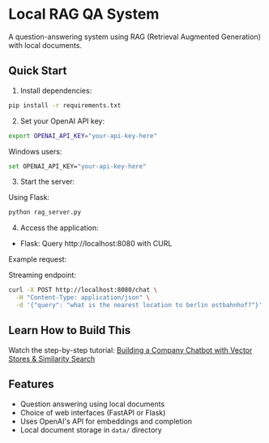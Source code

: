 # Local RAG QA System

A question-answering system using RAG (Retrieval Augmented Generation) with local documents.

## Quick Start

1. Install dependencies:
```bash
pip install -r requirements.txt
```

2. Set your OpenAI API key:
```bash
export OPENAI_API_KEY="your-api-key-here"
```
Windows users:
```bash
set OPENAI_API_KEY="your-api-key-here"
```

3. Start the server:

Using Flask:
```bash
python rag_server.py
```

4. Access the application:
- Flask: Query http://localhost:8080 with CURL

Example request:

Streaming endpoint:
```bash
curl -X POST http://localhost:8080/chat \
  -H "Content-Type: application/json" \
  -d '{"query": "what is the nearest location to berlin ostbahnhof?"}'
```

## Learn How to Build This

Watch the step-by-step tutorial:
[Building a Company Chatbot with Vector Stores & Similarity Search](https://www.ai-for-devs.com/products/latest-videos/categories/2157075237/posts/2185173154)

## Features

- Question answering using local documents
- Choice of web interfaces (FastAPI or Flask)
- Uses OpenAI's API for embeddings and completion
- Local document storage in `data/` directory

